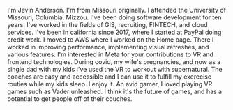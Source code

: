 I'm Jevin Anderson. I'm from Missouri originally. I attended the University of Missouri, Columbia. Mizzou.
I've been doing software development for ten years. I've worked in the fields of GIS, recruiting, FINTECH,
and cloud services. I've been in california since 2017, where I started at PayPal doing credit work. I
moved to AWS where I worked on the Home page. There I worked in improving performance, implementing visual
refreshes, and various features. I'm interested in Meta for your contributions to VR and frontend technologies.
During covid, my wife's pregnancies, and now as a single dad with my kids I've used the VR to workout with
supernatural. The coaches are easy and accessible and I can use it to fulfill my exerecise routies while
my kids sleep. I enjoy it. An avid gamer, I loved playing VR games such as Vader unleashed. I think it's
the future of games, and has a potential to get people off of their couches. 